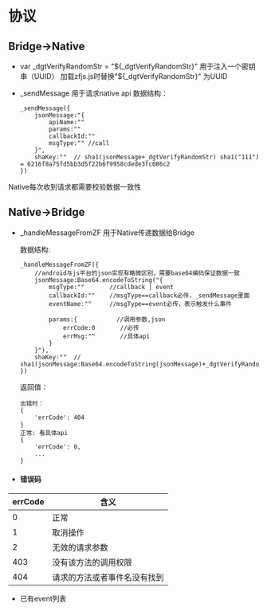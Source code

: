 # 协议

## Bridge->Native
- var _dgtVerifyRandomStr = "${_dgtVerifyRandomStr}" 用于注入一个密钥串（UUID）
加载zfjs.js时替换"${_dgtVerifyRandomStr}" 为UUID

- _sendMessage 用于请求native api
    数据结构：
    ```
    _sendMessage({
        jsonMessage:"{
            apiName:""
            params:""
            callbackId:""
            msgType:"" //call
        }",
        shaKey:""  // sha1(jsonMessage+_dgtVerifyRandomStr) sha1("111") = 6216f8a75fd5bb3d5f22b6f9958cdede3fc086c2
    })
    ```
Native每次收到请求都需要校验数据一致性


## Native->Bridge
- _handleMessageFromZF 用于Native传递数据给Bridge
    
    数据结构:
    ```
    _handleMessageFromZF({
        //android与js平台的json实现有略微区别，需要base64编码保证数据一致
        jsonMessage:Base64.encodeToString("{
            msgType:""       //callback | event
            callbackId:""    //msgType==callback必传，_sendMessage里面
            eventName:""     //msgType==event必传，表示触发什么事件

            params:{           //调用参数,json
                errCode:0       //必传
                errMsg:""       //具体api
            }
        }"),
        shaKey:""  // sha1(jsonMessage:Base64.encodeToString(jsonMessage)+_dgtVerifyRandomStr)
    })
    ```
    返回值：

    ```
    出错时：
    {
        'errCode': 404
    }
    正常: 看具体api
    {
        'errCode': 0,
        ...
    }
    ```

- #### 错误码

| errCode | 含义                         |
|---------|------------------------------|
| 0       | 正常                         |
| 1       | 取消操作                     |
| 2       | 无效的请求参数               |
| 403     | 没有该方法的调用权限         |
| 404     | 请求的方法或者事件名没有找到 |

- 已有event列表

